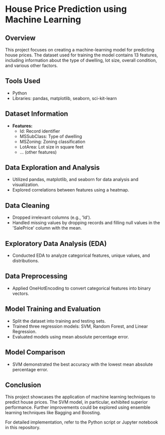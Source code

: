 # House Price Prediction using Machine Learning

## Overview
This project focuses on creating a machine-learning model for predicting house prices. The dataset used for training the model contains 13 features, including information about the type of dwelling, lot size, overall condition, and various other factors.

## Tools Used
- Python
- Libraries: pandas, matplotlib, seaborn, sci-kit-learn

## Dataset Information
- **Features:**
  - Id: Record identifier
  - MSSubClass: Type of dwelling
  - MSZoning: Zoning classification
  - LotArea: Lot size in square feet
  - ... (other features)

## Data Exploration and Analysis
- Utilized pandas, matplotlib, and seaborn for data analysis and visualization.
- Explored correlations between features using a heatmap.

## Data Cleaning
- Dropped irrelevant columns (e.g., 'Id').
- Handled missing values by dropping records and filling null values in the 'SalePrice' column with the mean.

## Exploratory Data Analysis (EDA)
- Conducted EDA to analyze categorical features, unique values, and distributions.

## Data Preprocessing
- Applied OneHotEncoding to convert categorical features into binary vectors.

## Model Training and Evaluation
- Split the dataset into training and testing sets.
- Trained three regression models: SVM, Random Forest, and Linear Regression.
- Evaluated models using mean absolute percentage error.

## Model Comparison
- SVM demonstrated the best accuracy with the lowest mean absolute percentage error.

## Conclusion
This project showcases the application of machine learning techniques to predict house prices. The SVM model, in particular, exhibited superior performance. Further improvements could be explored using ensemble learning techniques like Bagging and Boosting.

For detailed implementation, refer to the Python script or Jupyter notebook in this repository.
